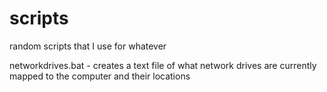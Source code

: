 # scripts
random scripts that I use for whatever

networkdrives.bat - creates a text file of what network drives are currently mapped to the computer and their locations
